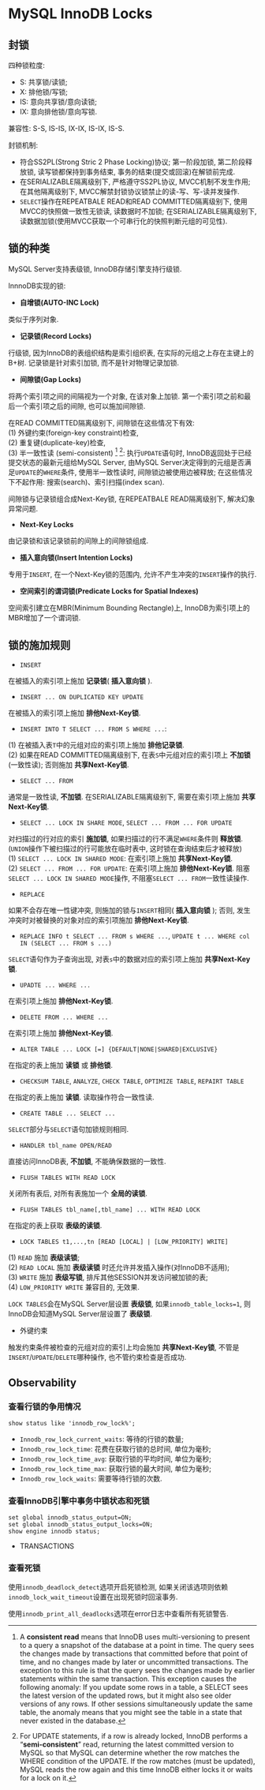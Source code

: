 # MySQL InnoDB Locks

## 封锁

四种锁粒度:

- S: 共享锁/读锁;
- X: 排他锁/写锁;
- IS: 意向共享锁/意向读锁;
- IX: 意向排他锁/意向写锁.

兼容性: S-S, IS-IS, IX-IX, IS-IX, IS-S.

封锁机制:

- 符合SS2PL(Strong Stric 2 Phase Locking)协议; 第一阶段加锁, 第二阶段释放锁, 读写锁都保持到事务结束, 事务的结束(提交或回滚)在解锁前完成.
- 在SERIALIZABLE隔离级别下, 严格遵守SS2PL协议, MVCC机制不发生作用; 在其他隔离级别下, MVCC解禁封锁协议锁禁止的读-写、写-读并发操作.
- `SELECT`操作在REPEATBALE READ和READ COMMITTED隔离级别下, 使用MVCC的快照做一致性无锁读, 读数据时不加锁; 在SERIALIZABLE隔离级别下, 读数据加锁(使用MVCC获取一个可串行化的快照判断元组的可见性).

## 锁的种类

MySQL Server支持表级锁, InnoDB存储引擎支持行级锁.

InnnoDB实现的锁:

- **自增锁(AUTO-INC Lock)**

类似于序列对象.

- **记录锁(Record Locks)**

行级锁, 因为InnoDB的表组织结构是索引组织表, 在实际的元组之上存在主键上的B+树. 记录锁是针对索引加锁, 而不是针对物理记录加锁.

- **间隙锁(Gap Locks)**

将两个索引项之间的间隔视为一个对象, 在该对象上加锁. 第一个索引项之前和最后一个索引项之后的间隙, 也可以施加间隙锁.

在READ COMMITTED隔离级别下, 间隙锁在这些情况下有效: <br/>
(1) 外键约束(foreign-key constraint)检查, <br/>
(2) 重复键(duplicate-key)检查, <br/>
(3) 半一致性读 (semi-consistent) [^1] [^2]: 执行`UPDATE`语句时, InnoDB返回处于已经提交状态的最新元组给MySQL Server, 由MySQL Server决定得到的元组是否满足`UPDATE`的`WHERE`条件, 使用半一致性读时, 间隙锁边被使用边被释放; 在这些情况下不起作用: 搜索(search)、索引扫描(index scan).

[^1]: A **consistent read** means that InnoDB uses multi-versioning to present to a query a snapshot of the database at a point in time. The query sees the changes made by transactions that committed before that point of time, and no changes made by later or uncommitted transactions. The exception to this rule is that the query sees the changes made by earlier statements within the same transaction. This exception causes the following anomaly: If you update some rows in a table, a SELECT sees the latest version of the updated rows, but it might also see older versions of any rows. If other sessions simultaneously update the same table, the anomaly means that you might see the table in a state that never existed in the database.

[^2]: For UPDATE statements, if a row is already locked, InnoDB performs a “**semi-consistent**” read, returning the latest committed version to MySQL so that MySQL can determine whether the row matches the WHERE condition of the UPDATE. If the row matches (must be updated), MySQL reads the row again and this time InnoDB either locks it or waits for a lock on it.

间隙锁与记录锁组合成Next-Key锁, 在REPEATBALE READ隔离级别下, 解决幻象异常问题.

- **Next-Key Locks**

由记录锁和该记录锁前的间隙上的间隙锁组成.

- **插入意向锁(Insert Intention Locks)**

专用于`INSERT`, 在一个Next-Key锁的范围内, 允许不产生冲突的`INSERT`操作的执行.

- **空间索引的谓词锁(Predicate Locks for Spatial Indexes)**

空间索引建立在MBR(Minimum Bounding Rectangle)上, InnoDB为索引项上的MBR增加了一个谓词锁.

## 锁的施加规则

- `INSERT`

在被插入的索引项上施加 **记录锁**( **插入意向锁** ).

- `INSERT ... ON DUPLICATED KEY UPDATE`

在被插入的索引项上施加 **排他Next-Key锁**.

- `INSERT INTO T SELECT ... FROM S WHERE ...`:

(1) 在被插入表`T`中的元组对应的索引项上施加 **排他记录锁**. <br/>
(2) 如果在READ COMMITTED隔离级别下, 在表`S`中元组对应的索引项上 **不加锁** (一致性读); 否则施加 **共享Next-Key锁**.

- `SELECT ... FROM`

通常是一致性读, **不加锁**. 在SERIALIZABLE隔离级别下, 需要在索引项上施加 **共享Next-Key锁**.

- `SELECT ... LOCK IN SHARE MODE`, `SELECT ... FROM ... FOR UPDATE`

对扫描过的行对应的索引 **施加锁**, 如果扫描过的行不满足`WHERE`条件则 **释放锁**. (`UNION`操作下被扫描过的行可能放在临时表中, 这时锁在查询结束后才被释放)<br/>
(1) `SELECT ... LOCK IN SHARED MODE`: 在索引项上施加 **共享Next-Key锁**. <br/>
(2) `SELECT ... FROM ... FOR UPDATE`: 在索引项上施加 **排他Next-Key锁**. 阻塞`SELECT ... LOCK IN SHARED MODE`操作, 不阻塞`SELECT ... FROM`一致性读操作.

- `REPLACE`

如果不会存在唯一性键冲突, 则施加的锁与`INSERT`相同( **插入意向锁** ); 否则, 发生冲突时对被替换的对象对应的索引项施加 **排他Next-Key锁**.

- `REPLACE INFO t SELECT ... FROM s WHERE ...`, `UPDATE t ... WHERE col IN (SELECT ... FROM s ...)`

`SELECT`语句作为子查询出现, 对表`s`中的数据对应的索引项上施加 **共享Next-Key锁**.

- `UPADTE ... WHERE ...`

在索引项上施加 **排他Next-Key锁**.

- `DELETE FROM ... WHERE ...`

在索引项上施加 **排他Next-Key锁**.

- `ALTER TABLE ... LOCK [=] {DEFAULT|NONE|SHARED|EXCLUSIVE}`

在指定的表上施加 **读锁** 或 **排他锁**.

- `CHECKSUM TABLE`, `ANALYZE`, `CHECK TABLE`, `OPTIMIZE TABLE`, `REPAIRT TABLE`

在指定的表上施加 **读锁**. 读取操作符合一致性读.

- `CREATE TABLE ... SELECT ...`

`SELECT`部分与`SELECT`语句加锁规则相同.

- `HANDLER tbl_name OPEN/READ`

直接访问InnoDB表, **不加锁**, 不能确保数据的一致性.

- `FLUSH TABLES WITH READ LOCK`

关闭所有表后, 对所有表施加一个 **全局的读锁**.

- `FLUSH TABLES tbl_name[,tbl_name] ... WITH READ LOCK`

在指定的表上获取 **表级的读锁**.

- `LOCK TABLES t1,...,tn [READ [LOCAL] | [LOW_PRIORITY] WRITE]`

(1) `READ` 施加 **表级读锁**; <br/>
(2) `READ LOCAL` 施加 **表级读锁** 时还允许并发插入操作(对InnoDB不适用); <br/>
(3) `WRITE` 施加 **表级写锁**, 排斥其他SESSION并发访问被加锁的表; <br/>
(4) `LOW_PRIORITY WRITE` 兼容目的, 无效果.

`LOCK TABLES`会在MySQL Server层设置 **表级锁**, 如果`innodb_table_locks=1`, 则InnoDB会知道MySQL Server层设置了 **表级锁**.

- 外键约束

触发约束条件被检查的元组对应的索引上均会施加 **共享Next-Key锁**, 不管是`INSERT`/`UPDATE`/`DELETE`哪种操作, 也不管约束检查是否成功.

## Observability

### 查看行锁的争用情况

```
show status like 'innodb_row_lock%';
```

- `Innodb_row_lock_current_waits`: 等待的行锁的数量;
- `Innodb_row_lock_time`: 花费在获取行锁的总时间, 单位为毫秒;
- `Innodb_row_lock_time_avg`: 获取行锁的平均时间, 单位为毫秒;
- `Innodb_row_lock_time_max`: 获取行锁的最大时间, 单位为毫秒;
- `Innodb_row_lock_waits`: 需要等待行锁的次数.

### 查看InnoDB引擎中事务中锁状态和死锁

```
set global innodb_status_output=ON;
set global innodb_status_output_locks=ON;
show engine innodb status;
```

- TRANSACTIONS

### 查看死锁

使用`innodb_deadlock_detect`选项开启死锁检测, 如果关闭该选项则依赖`innodb_lock_wait_timeout`设置在出现死锁时回滚事务.

使用`innodb_print_all_deadlocks`选项在error日志中查看所有死锁警告.
